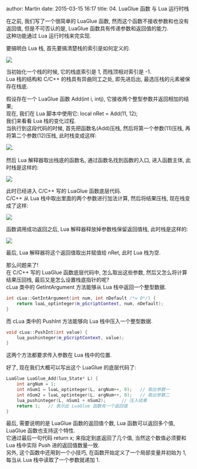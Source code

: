 author: Martin
date: 2015-03-15 16:17
title: 04. LuaGlue 函数 与 Lua 运行时栈

在之前, 我们写了一个很简单的 LuaGlue 函数, 然而这个函数不接收参数和也没有返回值, 但是不可否认的是, LuaGlue 函数具有传递参数和返回值的能力.<br>
这种功能通过 Lua 运行时栈来完实现.

要搞明白 Lua 栈, 首先要搞清楚栈的索引是如何定义的.

![](http://i57.tinypic.com/219xv1h.jpg)

当初始化一个栈的时候, 它的栈底索引是 1, 而栈顶相对索引是 -1.<br>
Lua 栈的结构和 C/C++ 的栈具有异曲同工之处, 即先进后出, 最选压栈的元素被保存在栈底.

假设存在一个 LuaGlue 函数 Add(int i, intj), 它接收两个整型参数并返回相加的结果;<br>
现在, 我们在 Lua 脚本中使用它: local nRet = Add(11, 12);<br>
我们来看看 Lua 栈的变化过程.<br>
当执行到这段代码的时候, 首先把函数名(Add)压栈, 然后将第一个参数(11)压栈, 再将第二个参数(12)压栈, 此时栈变成这样:

![](http://i60.tinypic.com/2ch9b4h.jpg).

然后 Lua 解释器取出栈底的函数名, 通过函数名找到函数的入口, 进入函数主体, 此时栈是这样的:

![](http://i57.tinypic.com/2el9yy8.jpg)

此时已经进入 C/C++ 写的 LuaGlue 函数底层代码.<br>
C/C++ 从 Lua 栈中取出里面的两个参数进行加法计算, 然后将结果压栈, 现在栈变成了这样:

![](http://i61.tinypic.com/5zdtzk.jpg)

函数调用成功返回之后, Lua 解释器释放掉参数栈保留返回值栈, 此时栈是这样的:

![](http://i61.tinypic.com/2ev6h3k.jpg)

最后, Lua 解释器将这个返回值取出并赋值给 nRet, 此时 Lua 栈为空.

那么问题来了!<br>
在 C/C++ 写的 LuaGlue 函数底层代码中, 怎么取出这些参数, 然后又怎么将计算结果压回栈, 最后又是怎么设置栈底指针的呢?<br>
cLua 类中的 GetIntArgument 方法能够从 Lua 栈中返回一个整型数据.

```cpp
int cLua::GetIntArgument(int num, int nDefault /*= 0*/) {
    return luaL_optinteger(m_pScriptContext, num, nDefault);
}
```

而 cLua 类中的 PushInt 方法能够向 Lua 栈中压入一个整型数据.

```cpp
void cLua::PushInt(int value) {
    lua_pushinteger(m_pScriptContext, value);
}
```

这两个方法都要求传入参数在 Lua 栈中的位置.

好了, 现在我们大概可以写出这个 LuaGlue 的底层代码了:

```cpp
LuaGlue LuaGlue_Add(lua_State* L) {
    int argNum = 1;
    int nSum1 = luaL_optinteger(L, argNum++, 0);   // 取出参数一
    int nSum2 = luaL_optinteger(L, argNum++, 0);   // 取出参数二
    lua_pushinteger(L, nSum1 + nSum2);      // 压入结果
    return 1;   // 表示此 LuaGlue 函数有一个返回值
}
```

最后, 需要说明的是 LuaGlue 函数的返回值个数, Lua 函数可以返回多个值, LuaGlue 函数也支持这个特性.<br>
它通过最后一句代码 return x; 来指定到底返回了几个值, 当然这个数值必须要和 Lua 栈中实际 Push 进的返回值数量一致.<br>
另外, 这个函数中还用到一个小技巧, 在函数开始定义了一个局部变量并初始为 1, 每当从 Lua 栈中读取了一个参数就递加 1.
